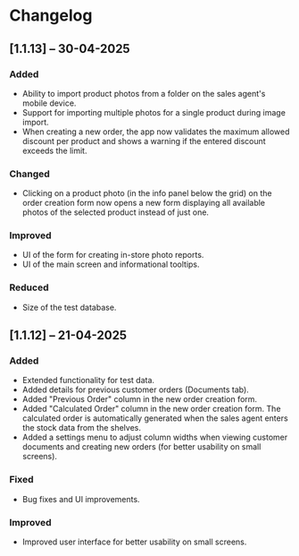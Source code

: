 # Changelog

## [1.1.13] – 30-04-2025

### Added
- Ability to import product photos from a folder on the sales agent's mobile device.
- Support for importing multiple photos for a single product during image import.
- When creating a new order, the app now validates the maximum allowed discount per product and shows a warning if the entered discount exceeds the limit.

### Changed
- Clicking on a product photo (in the info panel below the grid) on the order creation form now opens a new form displaying all available photos of the selected product instead of just one.

### Improved
- UI of the form for creating in-store photo reports.
- UI of the main screen and informational tooltips.

### Reduced
- Size of the test database.

## [1.1.12] – 21-04-2025

### Added
- Extended functionality for test data.
- Added details for previous customer orders (Documents tab).
- Added "Previous Order" column in the new order creation form.
- Added "Calculated Order" column in the new order creation form. The calculated order is automatically generated when the sales agent enters the stock data from the shelves.
- Added a settings menu to adjust column widths when viewing customer documents and creating new orders (for better usability on small screens).

### Fixed
- Bug fixes and UI improvements.

### Improved
- Improved user interface for better usability on small screens.
